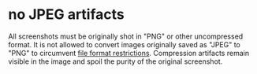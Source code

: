 # no JPEG artifacts

All screenshots must be originally shot in "PNG" or other uncompressed format. It is not allowed to convert images
originally saved as "JPEG" to "PNG" to circumvent [file format restrictions](./file-format.md). Compression artifacts
remain visible in the image and spoil the purity of the original screenshot.
